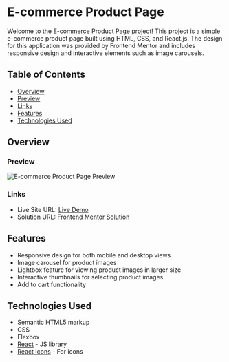 # E-commerce Product Page

Welcome to the E-commerce Product Page project! This project is a simple e-commerce product page built using HTML, CSS, and React.js. The design for this application was provided by Frontend Mentor and includes responsive design and interactive elements such as image carousels.

## Table of Contents

- [Overview](#overview)
- [Preview](#preview)
- [Links](#links)
- [Features](#features)
- [Technologies Used](#technologies-used)

## Overview

### Preview

![E-commerce Product Page Preview](https://github.com/eric4477/ecommerce-product-page/assets/108191582/9aad43da-a437-40d3-9c04-1135c3d8604d)

### Links

- Live Site URL: [Live Demo](https://ecommerce-product-page-four.vercel.app)
- Solution URL: [Frontend Mentor Solution](https://www.frontendmentor.io/solutions/ecommerce-product-page-using-react-2VH19MqaMr)

## Features

- Responsive design for both mobile and desktop views
- Image carousel for product images
- Lightbox feature for viewing product images in larger size
- Interactive thumbnails for selecting product images
- Add to cart functionality

## Technologies Used

- Semantic HTML5 markup
- CSS
- Flexbox
- [React](https://reactjs.org/) - JS library
- [React Icons](https://react-icons.github.io/react-icons/) - For icons
